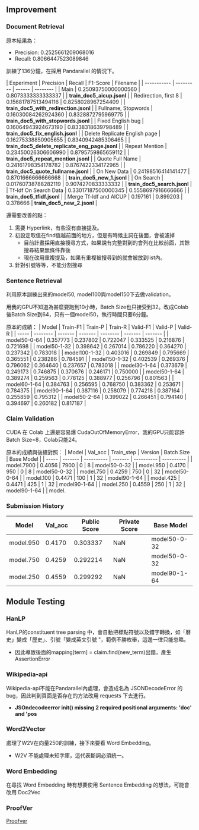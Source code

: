 ## Improvement
### Document Retrieval
原本結果為：
- Precision: 0.2525661209068016
- Recall: 0.8066447523089846

訓練了136分鐘，在採用 Pandarallel 的情況下。

| Experiment  | Precision | Recall | F1-Score | Filename |
| ----------- | --------- | ------ | -------- |
| Main                          | 0.25093750000000560 | 0.8073333333333337 | | **train_doc5_aicup.jsonl**                     |
| Redirection, first 8          | 0.15681787513494116 | 0.8258028967254409 | | **train_doc5_with_redirection.jsonl**          |
| Fullname, Stopwords           | 0.16030084262924360 | 0.8328872795969775 | | **train_doc5_with_stopwords.jsonl**            |
| Fixed English bug             | 0.16064943924673190 | 0.8338318639798489 | | **train_doc5_fix_english.jsonl**               |
| Delete Replicate English page | 0.16275338850905655 | 0.8340942485306465 | | **train_doc5_delete_replicate_eng_page.jsonl** |
| Repeat Mention                | 0.23450026306606990 | 0.8795759865659112 | | **train_doc5_repeat_mention.jsonl**            |
| Quote Full Name               | 0.24161798354178782 | 0.8767422334172965 | | **train_doc5_quote_fullname.jsonl**            |
| On New Data                   | 0.24198516414141477 | 0.8701666666666668 | | **train_doc5_new_1.jsonl**                     |
| On Search                     | 0.01760738788282119 | 0.9074270833333332 | | **train_doc5_search.jsonl**                    |
| Tf-Idf On Search Data         | 0.33017187500000345 | 0.5558697916666666 | | **train_doc5_tfidf.jsonl**                     |
| Merge Tf-Idf and AICUP        | 0.197161 | 0.899203 | 0.378666 | **train_doc5_new_2.jsonl** |

還需要改善的點：
1. 需要 Hyperlink，有些沒有直接提及。
2. 初設定取值在find值越前面的地方，但是有時候主詞在後面，會被濾掉
    - 目前計畫採用直接搜尋方式，如果說有完整對到的會列在比較前面，其餘搜尋結果無條件靠後
    - 現在改用重複提及，如果有重複被搜尋到的就會被放到list內。
3. 針對引號等等，不能分割搜尋

### Sentence Retrieval
利用原本訓練出來的model50, model100與model150下去做validation。

用我的GPU不知道為甚麼要跑到10小時，Batch Size也只接受到32。改成Colab後Batch Size到64，只有一個model50，執行時間只要6分鐘。

原本的成績：
| Model | Train-F1 | Train-P | Train-R | Valid-F1 | Valid-P | Valid-R |
| ----- | -------- | ------- | ------- | -------- | ------- | ------- |
| model50-0-64   | 0.357773 | 0.237802 | 0.722047 | 0.333525 | 0.216876 | 0.721698 |
| model50-1-32   | 0.398642 | 0.267014 | 0.786220 | 0.364270 | 0.237342 | 0.783018 |
| model100-1-32  | 0.403016 | 0.269849 | 0.795669 | 0.365551 | 0.238286 | 0.784591 |
| model150-1-32  | 0.402539 | 0.269376 | 0.796062 | 0.364640 | 0.237657 | 0.783018 |
| model30-1-64   | 0.373679 | 0.249173 | 0.746875 | 0.370676 | 0.246171 | 0.750000 |
| model50-1-64   | 0.389274 | 0.259563 | 0.778125 | 0.388977 | 0.256796 | 0.801563 |
| model60-1-64   | 0.384763 | 0.256595 | 0.768750 | 0.383362 | 0.253671 | 0.784375 |
| model90-1-64   | 0.387116 | 0.258079 | 0.774218 | 0.387164 | 0.255859 | 0.795312 |
| model50-2-64   | 0.399022 | 0.266451 | 0.794140 | 0.394697 | 0.260182 | 0.817187 |

### Claim Validation
CUDA 在 Colab 上還是容易爆 CudaOutOfMemoryError，我的GPU只能容許Batch Size=8，Colab只能24。

原本的成績與後續對照：
| Model | Val_acc | Train_step | Version | Batch Size | Base Model |
| ----- | ------- | ---------- | ------- | ---------- | ---------- |
| model.7900 | 0.4056 | 7900 | 0  | 8  | model50-0-32 |
| model.950  | 0.4170 | 950  | 0  | 8  | model50-0-32 |
| model.750  | 0.4259 | 750  | 0  | 32 | model50-0-64 |
| model.100  | 0.4471 | 100  | 1  | 32 | model90-1-64 |
| model.425  | 0.4471 | 425  | 1  | 32 | model90-1-64 |
| model.250  | 0.4559 | 250  | 1  | 32 | model90-1-64 |
| model.

### Submission History
| Model | Val_acc | Public Score | Private Score | Base Model |
| ----- | ------- | ------------ | ------------- | ---------- |
| model.950  | 0.4170 | 0.303337 | NaN | model50-0-32 |
| model.750  | 0.4259 | 0.292214 | NaN | model50-0-32 |
| model.250  | 0.4559 | 0.299292 | NaN | model90-1-64 |

## Module Testing
### HanLP
HanLP的constituent tree parsing 中，會自動把標點符號以及錯字轉換，如「曆史」變成「歷史」、引號「變成英文引號 "，範例不勝枚舉，這邊一律只能忽略。
- 因此導致後面的mapping[term] = claim.find(new_term)出錯，產生AssertionError

### Wikipedia-api
Wikipedia-api不能在Pandarallel內處理，會造成名為 JSONDecodeError 的 bug，因此判到頁面是否存在的方法改用 requests 下去進行。
- **JSOndecodeerror __init__() missing 2 required positional arguments: 'doc' and 'pos**

### Word2Vector
處理了W2V在向量250的訓練，接下來要看 Word Embedding。
- W2V 不能處理未知字庫，這代表斷詞必須統一。

### Word Embedding
在尋找 Word Embedding 時有想要使用 Sentence Embedding 的想法，可能會改用 Doc2Vec

### ProofVer
[Proofver](https://github.com/krishnamrith12/ProoFVer)